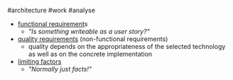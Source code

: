 #architecture #work #analyse

- [functional requirement](/functional%20requirement)s
	- *"Is something writeable as a user story?"*
- [quality requirements](/architecture/analysis/quality%20requirements.md) (non-functional requirements)
	- quality depends on the appropriateness of the selected technology as well as on the concrete implementation
- [limiting factors](/limiting%20factors)
	- *"Normally just facts!"*